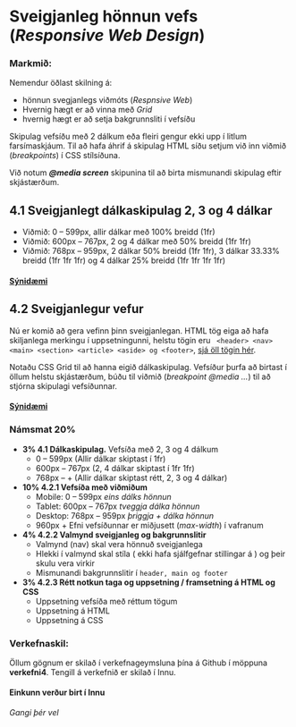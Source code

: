 # Sveigjanleg hönnun vefs  (_Responsive Web Design_)
 
### Markmið:

Nemendur öðlast skilning á:

* hönnun svegjanlegs viðmóts (_Respnsive Web_)
* Hvernig hægt er að vinna með _Grid_ 
* hvernig hægt er að setja bakgrunnsliti í vefsíðu


Skipulag vefsíðu með 2 dálkum eða fleiri gengur ekki upp í litlum farsímaskjáum. Til að hafa áhrif á skipulag HTML síðu setjum við inn viðmið (_breakpoints_) í CSS stílsíðuna.  

Við notum **_@media screen_** skipunina til að birta mismunandi skipulag eftir skjástærðum.  

## 4.1 Sveigjanlegt dálkaskipulag 2, 3 og 4 dálkar

* Viðmið: 0 – 599px, allir dálkar með 100% breidd (1fr)
* Viðmið: 600px – 767px, 2 og 4 dálkar með 50% breidd (1fr 1fr)
* Viðmið: 768px – 959px, 2 dálkar 50% breidd (1fr 1fr), 3 dálkar 33.33% breidd (1fr 1fr 1fr) og 4 dálkar 25% breidd (1fr 1fr 1fr 1fr)

#### [**Sýnidæmi**](https://vefgrunnur.github.io/synidaemi/verkefni-3/verkefni-31/)

## 4.2 Sveigjanlegur vefur

Nú er komið að gera vefinn þinn sveigjanlegan. HTML tög eiga að hafa skiljanlega merkingu í uppsetningunni,  helstu tögin eru ` <header> <nav> <main> <section> <article> <aside> og <footer>`, [sjá öll tögin hér](https://www.w3schools.com/html/html5_semantic_elements.asp).  

Notaðu CSS Grid til að hanna eigið dálkaskipulag. Vefsíður þurfa að birtast í öllum helstu skjástærðum, búðu til viðmið (_breakpoint @media …_) til að stjórna skipulagi vefsíðunnar. 

#### [Sýnidæmi](https://vefgrunnur.github.io/synidaemi/verkefni-4/index.html)

### Námsmat 20% 

* **3% 4.1 Dálkaskipulag.** Vefsíða með 2, 3 og 4 dálkum  
    * 0 – 599px (Allir dálkar skiptast í 1fr)
    * 600px – 767px (2, 4 dálkar skiptast í 1fr 1fr)
    * 768px – + (Allir dálkar skiptast rétt, 2, 3 og 4 dálkar)
* **10% 4.2.1 Vefsíða með viðmiðum**
    * Mobile: 0 – 599px  _eins dálks hönnun_  
    * Tablet: 600px – 767px _tveggja dálka hönnun_
    * Desktop: 768px – 959px _þriggja + dálka hönnun_
    * 960px + Efni vefsíðunnar er miðjusett (_max-width_) í vafranum
*  **4% 4.2.2 Valmynd sveigjanleg og bakgrunnslitir**
    * Valmynd (nav) skal vera hönnuð sveigjanlega
    * Hlekki í valmynd skal stíla ( ekki hafa sjálfgefnar stillingar á ) og þeir skulu vera virkir
    * Mismunandi bakgrunnslitir í `header, main og footer`
*  **3% 4.2.3 Rétt notkun taga og uppsetning / framsetning á HTML og CSS**
    * Uppsetning vefsíða með réttum tögum  
    * Uppsetning á HTML
    * Uppsetning á CSS

### Verkefnaskil:  

Öllum gögnum er skilað í verkefnageymsluna þína á Github í möppuna **verkefni4**. Tengill á verkefnið er skilað í Innu.

#### Einkunn verður birt í Innu

_Gangi þér vel_
